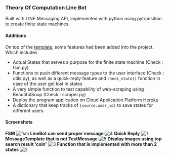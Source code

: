### Theory Of Computation Line Bot
Built with LINE Messaging API, implemented with python using pytransition to create finite state machines.   

#### Additions
On top of the [template](https://github.com/NCKU-CCS/TOC-Project-2020), some features had been added into the project.  
Which includes
- Actual States that serves a purpose for the finite state machine (Check : fsm.py)
- Functions to push different message types to the user interface (Check : utils.py), as well as a quick-reply feature and `check_state()` function in case of the user get lost in states
- A very simple function to test capability of web-scraping using BeautifulSoup (Check : scraper.py)
- Deploy the program application on Cloud Application Platform [Heroku](https://www.heroku.com)
- A dictionary that keep tracks of `{source.user_id}` to save states for different users.

#### Screenshots
**FSM**
![fsm](./assets/fsm.png)
**LineBot can send proper message**
![4](./assets/4.png)
**Quick Reply**
![1](./assets/1.png)
**MessageTemplate that is not TextMessage**
![5](./assets/5.png)
**Display images using top search result 'coin'**
![3](./assets/3.png)
**Function that is implemented with more than 2 states**
![2](./assets/2.png)
